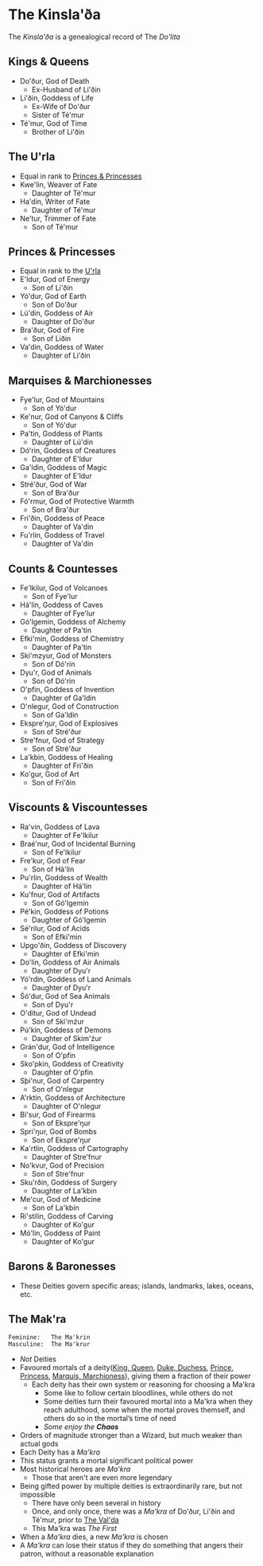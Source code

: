 # The Kinsla'ða
The _Kinsla'ða_ is a genealogical record of The _Do'lita_

## Kings & Queens
- Do'ður, God of Death
	- Ex-Husband of Li'ðin
- Li'ðin, Goddess of Life
	- Ex-Wife of Do'ður
	- Sister of Té'mur
- Té'mur, God of Time
	- Brother of Li'ðin

## The U'rla
- Equal in rank to [Princes & Princesses](#princes--princesses)
- Kwe'lin, Weaver of Fate
	- Daughter of Té'mur
- Ha'din, Writer of Fate
	- Daughter of Té'mur
- Ne'tur, Trimmer of Fate
	- Son of Té'mur

## Princes & Princesses
- Equal in rank to the [U'rla](#the-urla)
- E'ldur, God of Energy
	- Son of Li'ðin
- Yó'dur, God of Earth
	- Son of Do'ður
- Lú'din, Goddess of Air
	- Daughter of Do'ður
- Bra'ður, God of Fire
	- Son of Liðin
- Va'din, Goddess of Water
	- Daughter of Li'ðin

## Marquises & Marchionesses
- Fye'lur, God of Mountains
	- Son of Yó'dur
- Ke'nur, God of Canyons & Cliffs
	- Son of Yó'dur
- Pa'tin, Goddess of Plants
	- Daughter of Lú'din
- Dó'rin, Goddess of Creatures
	- Daughter of E'ldur
- Ga'ldin, Goddess of Magic
	- Daughter of E'ldur
- Stré'ður, God of War
	- Son of Bra'ður
- Fó'rmur, God of Protective Warmth
	- Son of Bra'ður
- Fri'ðin, Goddess of Peace
	- Daughter of Va'din
- Fu'rlin, Goddess of Travel
	- Daughter of Va'din

## Counts & Countesses
- Fe'lkilur, God of Volcanoes
	- Son of Fye'lur
- Há'lin, Goddess of Caves
	- Daughter of Fye'lur
- Gó'lgemin, Goddess of Alchemy
	- Daughter of Pa'tin
- Efki'min, Goddess of Chemistry
	- Daughter of Pa'tin
- Ski'mzyur, God of Monsters
	- Son of Dó'rin
- Dyu'r, God of Animals
	- Son of Dó'rin
- O'pfin, Goddess of Invention
	- Daughter of Ga'ldin
- O'nlegur, God of Construction
	- Son of Ga'ldin
- Ekspre'ŋur, God of Explosives
	- Son of Stré'ður
- Stre'fnur, God of Strategy
	 - Son of Stré'ður
- La'kbin, Goddess of Healing
	 - Daughter of Fri'ðin
- Ko'gur, God of Art
	 - Son of Fri'ðin

## Viscounts & Viscountesses
- Ra'vin, Goddess of Lava
	- Daughter of Fe'lkilur
- Braé'nur, God of Incidental Burning
	- Son of Fe'lkilur
- Fre'kur, God of Fear
	- Son of Há'lin
- Pu'rlin, Goddess of Wealth
	- Daughter of Há'lin
- Ku'fnur, God of Artifacts
	- Son of Gó'lgemin
- Pé'kin, Goddess of Potions
	- Daughter of Gó'lgemin
- Sé'rilur, God of Acids
	- Son of Efki'min
- Upgo'ðin, Goddess of Discovery
	- Daughter of Efki'min
- Do'lin, Goddess of Air Animals
	- Daughter of Dyu'r
- Yó'rdin, Goddess of Land Animals
	 - Daughter of Dyu'r
- Śó'dur, God of Sea Animals
	 - Son of Dyu'r
- O'ditur, God of Undead
	 - Son of Ski'mźur
- Pú'kin, Goddess of Demons
	 - Daughter of Skim'źur
- Grán'dur, God of Intelligence
	 - Son of O'pfin
- Sko'pkin, Goddess of Creativity
	 - Daughter of O'pfin
- Sþi'nur, God of Carpentry
	 - Son of O'nlegur
- A'rktin, Goddess of Architecture
	 - Daughter of O'nlegur
- Bi'sur, God of Firearms
	 - Son of Ekspre'ŋur
- Spri'ŋur, God of Bombs
	 - Son of Ekspre'ŋur
- Ka'rtlin, Goddess of Cartography
	 - Daughter of Stre'fnur
- No'kvur, God of Precision
	 - Son of Stre'fnur
- Sku'rðin, Goddess of Surgery
	 - Daughter of La'kbin
- Me'cur, God of Medicine
	 - Son of La'kbin
- Ri'stilin, Goddess of Carving
	 - Daughter of Ko'gur
- Mó'lin, Goddess of Paint
	 - Daughter of Ko'gur

## Barons & Baronesses
- These Deities govern specific areas; islands, landmarks, lakes, oceans, etc.

## The Mak'ra
	Feminine: 	The Ma'krin
	Masculine: 	The Ma'krur
- _Not_ Deities
- Favoured mortals of a deity([King, Queen](#kings--queens), [Duke, Duchess](#the-urla), [Prince, Princess](#princes--princesses), [Marquis, Marchioness](#marquises--marchionesses)), giving them a fraction of their power
	- Each deity has their own system or reasoning for choosing a Ma'kra
		- Some like to follow certain bloodlines, while others do not
		- Some deities turn their favoured mortal into a Ma'kra when they reach adulthood, some when the mortal proves themself, and others do so in the mortal’s time of need
  		- _Some enjoy the __Chaos___
- Orders of magnitude stronger than a Wizard, but much weaker than actual gods
- Each Deity has a _Ma'kra_
- This status grants a mortal significant political power
- Most historical heroes are _Ma'kra_
	- Those that aren't are even more legendary
- Being gifted power by multiple deities is extraordinarily rare, but not impossible
	- There have only been several in history
	- Once, and only once, there was a _Ma'kra_ of Do'ður, Li'ðin and Té'mur, prior to [The Val'da](istaga.html#the-furða)
 	- This Ma'kra was _The First_
- When a _Ma'kra_ dies, a new _Ma'kra_ is chosen
- A _Ma'kra_ can lose their status if they do something that angers their patron, without a reasonable explanation

